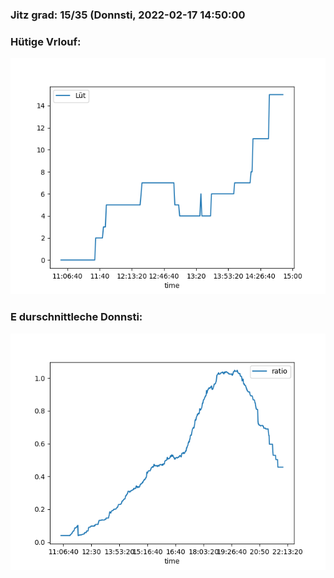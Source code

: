 ### Jitz grad: 15/35 (Donnsti, 2022-02-17 14:50:00

### Hütige Vrlouf:
![Graph](Today.png)

### E durschnittleche Donnsti:
![Graph](Donnsti.png)